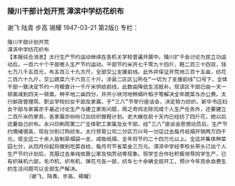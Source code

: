 ### 陵川干部计划开荒  漳滨中学纺花织布
谢飞  陆青  步高  锡耀
1947-03-21
第2版()
专栏：

    陵川干部计划开荒
    漳滨中学纺花织布
    【本报综合消息】太行生产节约运动继续在各机关学校普遍开展中。陵川扩干会讨论为民立功运动后，一百六十个干部卷入生产节约运动。干部节约米共七千零九十四斤，鞋二百三十四双，钱七万八千五百元，布五百三十九方尺，全部交公支援前线。此外并保证开荒地三百十五亩，纺花二百六十九斤，交公蔬菜六千六百三十斤。涉县二区区公所在“一切为了支援前线”口号下，全体干部一致决定节约一月粮食计一千斤米供给前线，此数由降低生活抵补。现该区干部已由一天一顿面减到四天一顿面，种平地二亩四分，并开小块河地种烟叶稻子等解决全年蔬菜与办公费。太行邮政管理局、职业学校妇女干部及家属，于“三八”节举行座谈会，决定努力纺织。新华书店妇女干部与家属亦于最近讨论生产与建立家务问题，周之奇同志除完成个人生产任务外，还要建立二百斤米的家务。各家属亦纷纷订出纺织做鞋计划。史大嫂在前十天内已经纺了四斤花，她以后还要自己织布。永兴印刷局第二厂全体职工家属及女干部，经“三八”座谈会思想动员后，生产节约情绪很高，现在分别订购纺车。太行贸易公司二分区万兴号一分店过去每月纸烟开销两万四千元，现全店二十余人皆制旱烟袋一支，戒吸纸烟，全年将节约二十四万元以上。全店并集体种菜园七分，从四月份起将做到吃菜自给，每月可节省菜金三万元。漳滨中学经李校长带头订出个人生产节约计划后，克服过去单纯依靠公家及怕劳动等现象。现学生合作社积极领导同学生产，已有织袜机六部，毛巾机、织布机、弹花弓各一部，纺车七十余辆全部开工，预计今年百余自费生的生活问题可以全部生产解决。
          （谢飞、陆青、步高、锡耀）
